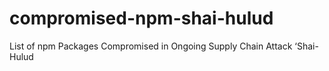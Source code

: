 # compromised-npm-shai-hulud
List of npm Packages Compromised in Ongoing Supply Chain Attack ‘Shai-Hulud
